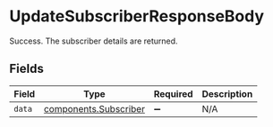 # UpdateSubscriberResponseBody

Success. The subscriber details are returned.


## Fields

| Field                                                          | Type                                                           | Required                                                       | Description                                                    |
| -------------------------------------------------------------- | -------------------------------------------------------------- | -------------------------------------------------------------- | -------------------------------------------------------------- |
| `data`                                                         | [components.Subscriber](../../models/components/subscriber.md) | :heavy_minus_sign:                                             | N/A                                                            |